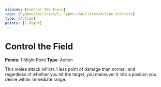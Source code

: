 ```yaml
---
aliases: [Control the Field]
tags: [Cypher/Abilities/C, Cypher/Abilities/Action-Initiate]
type: [Action]
points: [1 Might]
---
```


# Control the Field

**Points**: 1 Might Point
**Type**: Action

This melee attack inflicts 1 less point of damage than normal, and regardless of whether you hit the target, you maneuver it into a position you desire within immediate range.
